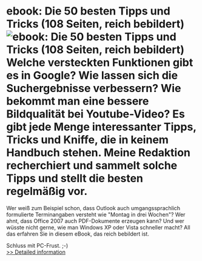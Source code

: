 # ebook: Die 50 besten Tipps und Tricks (108 Seiten, reich bebildert)<br />![ebook: Die 50 besten Tipps und Tricks (108 Seiten, reich bebildert)](https://mycommerce.akamaized.net/api/pimages/P300282684/BIG/300282684.JPG)<br />Welche versteckten Funktionen gibt es in Google? Wie lassen sich die Suchergebnisse verbessern? Wie bekommt man eine bessere Bildqualität bei Youtube-Video? Es gibt jede Menge interessanter Tipps, Tricks und Kniffe, die in keinem Handbuch stehen. Meine Redaktion recherchiert und sammelt solche Tipps und stellt die besten regelmäßig vor.

Wer weiß zum Beispiel schon, dass Outlook auch umgangssprachlich formulierte Terminangaben versteht wie "Montag in drei Wochen"? Wer ahnt, dass Office 2007 auch PDF-Dokumente erzeugen kann? Und wer wüsste nicht gerne, wie man Windows XP oder Vista schneller macht? All das erfahren Sie in diesem eBook, das reich bebildert ist.

Schluss mit PC-Frust. ;-)<br />[>> Detailed information](https://secure.shareit.com/shareit/product.html?productid=300282684&affiliateid=200057808)